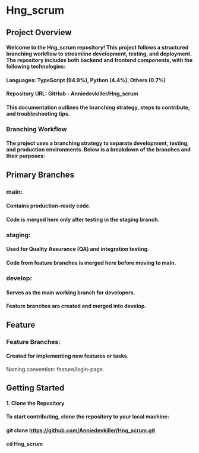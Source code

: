 # Hng_scrum

## Project Overview
#### Welcome to the Hng_scrum repository! This project follows a structured branching workflow to streamline development, testing, and deployment. The repository includes both backend and frontend components, with the following technologies:

#### Languages: TypeScript (94.9%), Python (4.4%), Others (0.7%)
#### Repository URL: GitHub - Anniedevkiller/Hng_scrum
#### This documentation outlines the branching strategy, steps to contribute, and troubleshooting tips.

### Branching Workflow
#### The project uses a branching strategy to separate development, testing, and production environments. Below is a breakdown of the branches and their purposes:

## Primary Branches
### main:
#### Contains production-ready code.
#### Code is merged here only after testing in the staging branch.
### staging:
#### Used for Quality Assurance (QA) and integration testing.
#### Code from feature branches is merged here before moving to main.
### develop:
#### Serves as the main working branch for developers.
#### Feature branches are created and merged into develop.
## Feature
### Feature Branches:
#### Created for implementing new features or tasks.
Naming convention: feature/login-page.

## Getting Started
#### 1. Clone the Repository
#### To start contributing, clone the repository to your local machine:

#### git clone https://github.com/Anniedevkiller/Hng_scrum.git
#### cd Hng_scrum

